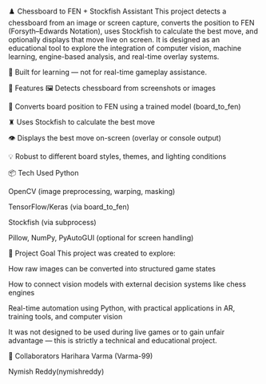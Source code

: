 ♟️ Chessboard to FEN + Stockfish Assistant
This project detects a chessboard from an image or screen capture, converts the position to FEN (Forsyth–Edwards Notation), uses Stockfish to calculate the best move, and optionally displays that move live on screen. It is designed as an educational tool to explore the integration of computer vision, machine learning, engine-based analysis, and real-time overlay systems.

🔬 Built for learning — not for real-time gameplay assistance.

🚀 Features
🖼️ Detects chessboard from screenshots or images

🧠 Converts board position to FEN using a trained model (board_to_fen)

♜ Uses Stockfish to calculate the best move

👁️ Displays the best move on-screen (overlay or console output)

💡 Robust to different board styles, themes, and lighting conditions

📦 Tech Used
Python

OpenCV (image preprocessing, warping, masking)

TensorFlow/Keras (via board_to_fen)

Stockfish (via subprocess)

Pillow, NumPy, PyAutoGUI (optional for screen handling)

🧠 Project Goal
This project was created to explore:

How raw images can be converted into structured game states

How to connect vision models with external decision systems like chess engines

Real-time automation using Python, with practical applications in AR, training tools, and computer vision

It was not designed to be used during live games or to gain unfair advantage — this is strictly a technical and educational project.

👥 Collaborators
Harihara Varma (Varma-99)

Nymish Reddy(nymishreddy)
